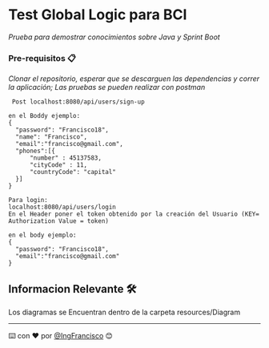 # Test Global Logic para BCI

_Prueba para demostrar conocimientos sobre Java y Sprint Boot_

### Pre-requisitos 📋

_Clonar el repositorio, esperar que se descarguen las dependencias y correr la aplicación; Las pruebas se pueden realizar con postman_

```
 Post localhost:8080/api/users/sign-up

en el Boddy ejemplo:
{  
  "password": "Francisco18",
  "name": "Francisco",
  "email":"francisco@gmail.com",
  "phones":[{
      "number" : 45137583,
      "cityCode" : 11,
      "countryCode": "capital" 
  }]
}

Para login:
localhost:8080/api/users/login
En el Header poner el token obtenido por la creación del Usuario (KEY= Authorization Value = token)

en el body ejemplo:
{  
  "password": "Francisco18", 
  "email":"francisco@gmail.com" 
}

```
## Informacion Relevante 🛠️

Los diagramas se Encuentran dentro de la carpeta resources/Diagram



---
⌨️ con ❤️ por [@IngFrancisco](https://github.com/ingfrancisco1988) 😊
